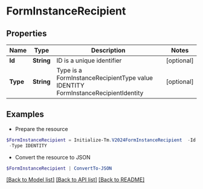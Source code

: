 # FormInstanceRecipient
## Properties

Name | Type | Description | Notes
------------ | ------------- | ------------- | -------------
**Id** | **String** | ID is a unique identifier | [optional] 
**Type** | **String** | Type is a FormInstanceRecipientType value IDENTITY FormInstanceRecipientIdentity | [optional] 

## Examples

- Prepare the resource
```powershell
$FormInstanceRecipient = Initialize-Tm.V2024FormInstanceRecipient  -Id 00000000-0000-0000-0000-000000000000 `
 -Type IDENTITY
```

- Convert the resource to JSON
```powershell
$FormInstanceRecipient | ConvertTo-JSON
```

[[Back to Model list]](../README.md#documentation-for-models) [[Back to API list]](../README.md#documentation-for-api-endpoints) [[Back to README]](../README.md)

